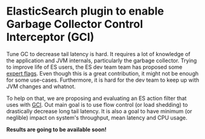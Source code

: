 # ElasticSearch plugin to enable Garbage Collector Control Interceptor (GCI)

Tune GC to decrease tail latency is hard. It requires a lot of knowledge of the application and JVM internals, particularly
the garbage collector. Trying to improve life of ES users, the ES dev team team has proposed some [expert flags](https://github.com/elastic/elasticsearch/blob/4073349267adcc8147638b531299001713b58ee0/distribution/src/main/resources/config/jvm.options#L25-L43).
Even though this is a great contribution, it might not be enough for some use-cases. Furthermore, it is hard for the dev team to keep up with JVM changes and whatnot.

To help on that, we are proposing and evaluating an ES action filter that uses with [GCI](https://github.com/danielfireman/gci).
Out main goal is to use flow control (or load shedding) to drastically decrease long tail latency. It is also a goal
to have minimum (or neglible) impact on system's throughput, mean latency and CPU usage.

**Results are going to be available soon!**
